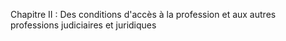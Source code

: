 Chapitre II   :  Des conditions d'accès à la profession et aux autres professions judiciaires et juridiques